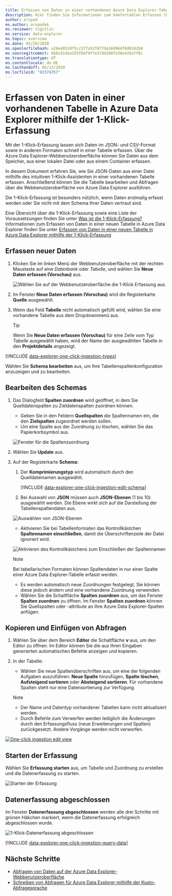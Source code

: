 ```yaml
---
title: Erfassen von Daten in einer vorhandenen Azure Data Explorer-Tabelle mithilfe der 1-Klick-Erfassung
description: Hier finden Sie Informationen zum komfortablen Erfassen (Laden) von Daten in einer vorhandenen Azure Data Explorer-Tabelle mit der 1-Klick-Erfassung.
author: orspod
ms.author: orspodek
ms.reviewer: tzgitlin
ms.service: data-explorer
ms.topic: overview
ms.date: 03/29/2020
ms.openlocfilehash: a26e48520f5cc577a52f877da16996df0d03d2b8
ms.sourcegitcommit: bb8c61dea193fbbf9ffe37dd200fa36e428aff8c
ms.translationtype: HT
ms.contentlocale: de-DE
ms.lasthandoff: 05/13/2020
ms.locfileid: "83374357"
---
```

# <a name="use-one-click-ingestion-to-ingest-data-to-an-existing-table-in-azure-data-explorer"></a>Erfassen von Daten in einer vorhandenen Tabelle in Azure Data Explorer mithilfe der 1-Klick-Erfassung

Mit der 1-Klick-Erfassung lassen sich Daten im JSON- und CSV-Format sowie in anderen Formaten schnell in einer Tabelle erfassen. Über die Azure Data Explorer-Webbenutzeroberfläche können Sie Daten aus dem Speicher, aus einer lokalen Datei oder aus einem Container erfassen. 

In diesem Dokument erfahren Sie, wie Sie JSON-Daten aus einer Datei mithilfe des intuitiven 1-Klick-Assistenten in einer vorhandenen Tabelle erfassen. Anschließend können Sie die Tabelle bearbeiten und Abfragen über die Webbenutzeroberfläche von Azure Data Explorer ausführen.

Die 1-Klick-Erfassung ist besonders nützlich, wenn Daten erstmalig erfasst werden oder Sie nicht mit dem Schema Ihrer Daten vertraut sind. 

Eine Übersicht über die 1-Klick-Erfassung sowie eine Liste der Voraussetzungen finden Sie unter [Was ist die 1-Klick-Erfassung?](ingest-data-one-click.md)
Informationen zum Erfassen von Daten in einer neuen Tabelle in Azure Data Explorer finden Sie unter [Erfassen von Daten in einer neuen Tabelle in Azure Data Explorer mithilfe der 1-Klick-Erfassung](one-click-ingestion-new-table.md)

## <a name="ingest-new-data"></a>Erfassen neuer Daten

1. Klicken Sie im linken Menü der Webbenutzeroberfläche mit der rechten Maustaste auf eine *Datenbank* oder *Tabelle*, und wählen Sie **Neue Daten erfassen (Vorschau)** aus.

    ![Wählen Sie auf der Webbenutzeroberfläche die 1-Klick Erfassung aus.](media/one-click-ingestion-existing-table/one-click-ingestion-in-webui.png)   
 
1. Im Fenster **Neue Daten erfassen (Vorschau)** wird die Registerkarte **Quelle** ausgewählt.

1. Wenn das Feld **Tabelle** nicht automatisch gefüllt wird, wählen Sie eine vorhandene Tabelle aus dem Dropdownmenü aus.
    > [!TIP]
    > Wenn Sie **Neue Daten erfassen (Vorschau)** für eine Zeile vom Typ *Tabelle* ausgewählt haben, wird der Name der ausgewählten Tabelle in den **Projektdetails** angezeigt.

[!INCLUDE [data-explorer-one-click-ingestion-types](includes/data-explorer-one-click-ingestion-types.md)]
    
Wählen Sie **Schema bearbeiten** aus, um Ihre Tabellenspaltenkonfiguration anzuzeigen und zu bearbeiten.

## <a name="edit-the-schema"></a>Bearbeiten des Schemas

1. Das Dialogfeld **Spalten zuordnen** wird geöffnet, in dem Sie Quelldatenspalten zu Zieldatenspalten zuordnen können. 
    * Geben Sie in den Feldern **Quellspalten** die Spaltennamen ein, die den **Zielspalten** zugeordnet werden sollen.
    * Um eine Spalte aus der Zuordnung zu löschen, wählen Sie das Papierkorbsymbol aus.

    ![Fenster für die Spaltenzuordnung](media/one-click-ingestion-existing-table/map-columns.png)

1. Wählen Sie **Update** aus.
1. Auf der Registerkarte **Schema**:
    1. Der **Komprimierungstyp** wird automatisch durch den Quelldateinamen ausgewählt.

        [!INCLUDE [data-explorer-one-click-ingestion-edit-schema](includes/data-explorer-one-click-ingestion-edit-schema.md)]
        
    1. Bei Auswahl von **JSON** müssen auch **JSON-Ebenen** (1 bis 10) ausgewählt werden. Die Ebene wirkt sich auf die Darstellung der Tabellenspaltendaten aus.

    ![Auswählen von JSON-Ebenen](media/one-click-ingestion-existing-table/json-levels.png)

    * Aktivieren Sie bei Tabellenformaten das Kontrollkästchen **Spaltennamen einschließen**, damit die Überschriftenzeile der Datei ignoriert wird.
        
    ![Aktivieren des Kontrollkästchens zum Einschließen der Spaltennamen](media/one-click-ingestion-existing-table/non-json-format.png)

    > [!Note]
    > Bei tabellarischen Formaten können Spaltendaten in nur einer Spalte einer Azure Data Explorer-Tabelle erfasst werden. 

    * Es werden automatisch neue Zuordnungen festgelegt, Sie können diese jedoch ändern und eine vorhandene Zuordnung verwenden. 
    * Wählen Sie die Schaltfläche **Spalten zuordnen** aus, um das Fenster **Spalten zuordnen** zu öffnen. Im Fenster **Spalten zuordnen** können Sie Quellspalten oder -attribute an Ihre Azure Data Explorer-Spalten anfügen.

## <a name="copy-and-paste-queries"></a>Kopieren und Einfügen von Abfragen

1. Wählen Sie über dem Bereich **Editor** die Schaltfläche **v** aus, um den Editor zu öffnen. Im Editor können Sie die aus Ihren Eingaben generierten automatischen Befehle anzeigen und kopieren. 
1. In der Tabelle: 
    * Wählen Sie neue Spaltenüberschriften aus, um eine der folgenden Aufgaben auszuführen: **Neue Spalte** hinzufügen, **Spalte löschen**, **Aufsteigend sortieren** oder **Absteigend sortieren**. Für vorhandene Spalten steht nur eine Datensortierung zur Verfügung.

    > [!Note]
    > * Der Name und Datentyp vorhandener Tabellen kann nicht aktualisiert werden.
    > * Durch Befehle zum Verwerfen werden lediglich die Änderungen durch den Erfassungsfluss (neue Erweiterungen und Spalten) zurückgesetzt. Andere Vorgänge werden nicht verworfen.

[![](media/one-click-ingestion-existing-table/edit-view.png "One-click ingestion edit view")](media/one-click-ingestion-existing-table/edit-view.png#lightbox) 

## <a name="start-ingestion"></a>Starten der Erfassung

Wählen Sie **Erfassung starten** aus, um Tabelle und Zuordnung zu erstellen und die Datenerfassung zu starten.

![Starten der Erfassung](media/one-click-ingestion-existing-table/start-ingestion.png)

## <a name="data-ingestion-completed"></a>Datenerfassung abgeschlossen

Im Fenster **Datenerfassung abgeschlossen** werden alle drei Schritte mit grünen Häkchen markiert, wenn die Datenerfassung erfolgreich abgeschlossen wurde.
 
![1-Klick-Datenerfassung abgeschlossen](media/one-click-ingestion-existing-table/one-click-data-ingestion-complete.png)

[!INCLUDE [data-explorer-one-click-ingestion-query-data](includes/data-explorer-one-click-ingestion-query-data.md)]

## <a name="next-steps"></a>Nächste Schritte

* [Abfragen von Daten auf der Azure Data Explorer-Webbenutzeroberfläche](web-query-data.md)
* [Schreiben von Abfragen für Azure Data Explorer mithilfe der Kusto-Abfragesprache](write-queries.md)
